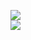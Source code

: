 [![](https://img.shields.io/badge/Made%20With-Github%20Spray-lightgrey.svg?style=for-the-badge&logo=github)](https://github.com/Annihil/github-spray#7601)  
[![](https://i.imgur.com/2DrTn0Z.gif)](https://github.com/Annihil/github-spray)